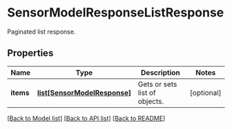# SensorModelResponseListResponse

Paginated list response.
## Properties
Name | Type | Description | Notes
------------ | ------------- | ------------- | -------------
**items** | [**list[SensorModelResponse]**](SensorModelResponse.md) | Gets or sets list of objects. | [optional] 

[[Back to Model list]](../README.md#documentation-for-models) [[Back to API list]](../README.md#documentation-for-api-endpoints) [[Back to README]](../README.md)


